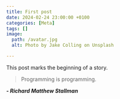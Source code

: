 ```yaml
---
title: First post
date: 2024-02-24 23:00:00 +0100
categories: [Meta]
tags: []
image:
  path: /avatar.jpg
  alt: Photo by Jake Colling on Unsplash

---
```

This post marks the beginning of a story.

> Programming is programming.
>
 ***- Richard Matthew Stallman***
